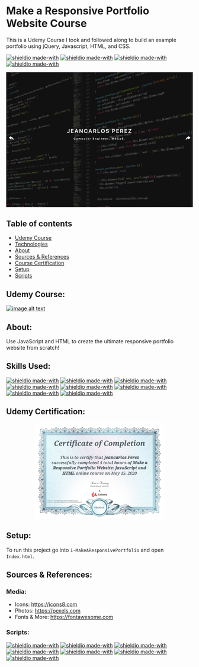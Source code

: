 # Make a Responsive Portfolio Website Course
 This is a Udemy Course I took and followed along to build an example portfolio using jQuery, Javascript, HTML, and CSS.

[![shieldio made-with](https://img.shields.io/badge/Tag-v1.0.1-green)]() [![shieldio made-with](https://img.shields.io/badge/CourseType-Udemy-purple)]() [![shieldio made-with](https://img.shields.io/badge/Status-Completed-darkgreen)]() [![shieldio made-with](https://img.shields.io/badge/Hours_Log-5%20Hours-black)]()

<p align="center">
  <img src="portfolio_cover.png" width="550" alt="accessibility text">
</p>

## Table of contents
* [Udemy Course](#udemy-course)
* [Technologies](#about)
* [About](#skills-used)
* [Sources & References](#sources-&-references)
* [Course Certification](#udemy-certification)
* [Setup](#setup)
* [Scripts](#scripts)

## Udemy Course: 
[![image alt text](https://img-a.udemycdn.com/course/240x135/1623806_1294_2.jpg)](https://www.udemy.com/course/portfolio-website/)

## About:
Use JavaScript and HTML to create the ultimate responsive portfolio website from scratch!

## Skills Used:
[![shieldio made-with](https://img.shields.io/badge/Javascript-black?logo=javascript&style=for-the-badge)](https://www.javascript.com/)
[![shieldio made-with](https://img.shields.io/badge/HTML%205-black?logo=html5&style=for-the-badge)](https://en.wikipedia.org/wiki/HTML5)
[![shieldio made-with](https://img.shields.io/badge/BootStrap-black?logo=bootstrap&style=for-the-badge)](https://getbootstrap.com/docs/3.3/css/) 
[![shieldio made-with](https://img.shields.io/badge/jQUery-black?logo=jquery&style=for-the-badge)](https://jquery.com/) 
[![shieldio made-with](https://img.shields.io/badge/Visual%20Studio%20Code-blue?logoColor=white&logo=visual-studio-code&style=for-the-badge)](https://code.visualstudio.com/) 
[![shieldio made-with](https://img.shields.io/badge/Fork-blue?logoColor=white&logo=git&style=for-the-badge)](https://git-fork.com/)
[![shieldio made-with](https://img.shields.io/badge/FireFox-blue?logoColor=white&logo=mozilla-firefox&style=for-the-badge)](https://firefox.com/) 
[![shieldio made-with](https://img.shields.io/badge/Brave-blue?logoColor=white&logo=brave&style=for-the-badge)](https://brave.com/) 

## Udemy Certification: 
<p  align="center">
  <img src="UdemyCourseCompletionCertification.jpg" width="350" alt="accessibility text">
</p>

## Setup:
To run this project go into `1-MakeAResponsivePortfolio` and open `Index.html`.

## Sources & References:
### Media:
* Icons: https://icons8.com
* Photos: https://pexels.com
* Fonts & More: https://fontawesome.com
### Scripts:
[![shieldio made-with](https://img.shields.io/badge/Script-Isotope-orange)](https://github.com/metafizzy/isotope)
[![shieldio made-with](https://img.shields.io/badge/Script-SuperSlides-orange)](https://github.com/nicinabox/superslides)
[![shieldio made-with](https://img.shields.io/badge/Script-Typed-orange)](https://github.com/mattboldt/typed.js/)
[![shieldio made-with](https://img.shields.io/badge/Script-OwlCarousel2-orange)](https://github.com/OwlCarousel2/OwlCarousel2)
[![shieldio made-with](https://img.shields.io/badge/Script-EasyPieChart-orange)](https://github.com/rendro/easy-pie-chart)
[![shieldio made-with](https://img.shields.io/badge/Script-CountUp-orange)](https://github.com/inorganik/CountUp.js)
[![shieldio made-with](https://img.shields.io/badge/Script-FancyBox-orange)](https://github.com/fancyapps/fancybox)

